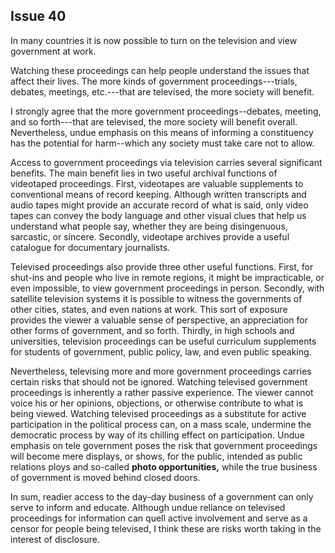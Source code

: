 
Issue 40
---------------------------

In many countries it is now possible to turn on the television and view government at work.

Watching these proceedings can help people understand the issues that affect their lives. The
more kinds of government proceedings---trials, debates, meetings, etc.---that are televised,
the more society will benefit.

I strongly agree that the more government proceedings--debates, meeting, and so
forth---that are televised, the more society will benefit overall. Nevertheless, undue emphasis
on this means of informing a constituency has the potential for harm--which any society must
take care not to allow.

Access to government proceedings via television carries several significant benefits. The
main benefit lies in two useful archival functions of videotaped proceedings. First, videotapes
are valuable supplements to conventional means of record keeping. Although written
transcripts and audio tapes might provide an accurate record of what is said, only video tapes
can convey the body language and other visual clues that help us understand what people say,
whether they are being disingenuous, sarcastic, or sincere. Secondly, videotape archives
provide a useful catalogue for documentary journalists.

Televised proceedings also provide three other useful functions. First, for shut-ins and people
who live in remote regions, it might be impracticable, or even impossible, to view government
proceedings in person. Secondly, with satellite television systems it is possible to witness the
governments of other cities, states, and even nations at work. This sort of exposure provides
the viewer a valuable sense of perspective, an appreciation for other forms of government, and
so forth. Thirdly, in high schools and universities, television proceedings can be useful
curriculum supplements for students of government, public policy, law, and even public
speaking.

Nevertheless, televising more and more government proceedings carries certain risks that
should not be ignored. Watching televised government proceedings is inherently a rather
passive experience. The viewer cannot voice his or her opinions, objections, or otherwise
contribute to what is being viewed. Watching televised proceedings as a substitute for active
participation in the political process can, on a mass scale, undermine the democratic process
by way of its chilling effect on participation. Undue emphasis on tele government poses the risk
that government proceedings will become mere displays, or shows, for the public, intended as
public relations ploys and so-called **photo opportunities,** while the true business of
government is moved behind closed doors.

In sum, readier access to the day-day business of a government can only serve to inform
and educate. Although undue reliance on televised proceedings for information can quell
active involvement and serve as a censor for people being televised, I think these are risks
worth taking in the interest of disclosure.


